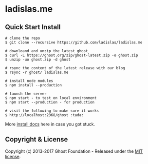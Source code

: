 # ladislas.me

## Quick Start Install

```
# clone the repo
$ git clone --recursive https://github.com/ladislas/ladislas.me

# downloand and unzip the latest ghost
$ curl -L https://ghost.org/zip/ghost-latest.zip -o ghost.zip
$ unzip -uo ghost.zip -d ghost

# rsync the content of the latest release with our blog
$ rsync -r ghost/ ladislas.me

# install node modules
$ npm install --production

# launch the server
$ npm start - to test on local environment
$ npm start --production - for production

# visit the following to make sure it works
$ http://localhost:2368/ghost :tada:
```

More [install docs](http://support.ghost.org/installation/) here in case you got stuck.

## Copyright & License

Copyright (c) 2013-2017 Ghost Foundation - Released under the [MIT license](LICENSE).
